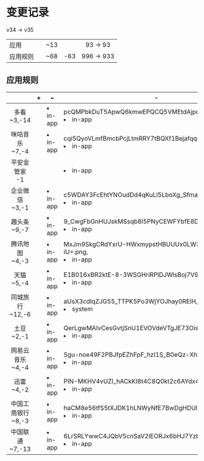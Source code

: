 # 变更记录

v34 -> v35

||||||
|-|:-:|:-:|:-:|:-:|
|应用||~13||93 -> 93|
|应用规则||~68|-63|996 -> 933|

## 应用规则

||+|~|-|
|:-:|-|-|-|
|多看<br>~3,-14||<li>in-app|pcQMPbkDuT5ApwQ6kmwEPQCQ5VMEtdAjpdEEPejsK0E=.png,<li>in-app|vZYjBguGLE-PymptBCvlNw2Mw8-BEb0f1C2YBAZ8FXk=.png,<li>in-app|X7-heVPSitsYVDybMEoGzfioU2dD6GBQJrSnRYXo8KA=.png|<li>in-app|HYa2yb74XCBw8GQEXnhs95RRM7Z1nW9ZlSlXYaDK1ak=.png,<li>in-app|lG9vdSAUWqVuy7YGGGhBB3fLA91VBRQM1pN58oCQykA=.png,<li>in-app|mgQ8OHahfZy4Aa7A61L8L5yqWMBqNqWxKW7w9fatF3Q=.png,<li>in-app|pcQMPbkDuT5ApwQ6kmwEPQCQ5VMEtdAjpdEEPejsK0E=.png,<li>in-app|sfG0byVL0UyiVmnwyn6dER3ZVud-HuV0aAMjI4Cbu2A=.png,<li>in-app|tsYy99uOIUD2SFKZyHLo3FCuoqq-oAIlmbq5qC9VXa8=.png,<li>in-app|VHRRlerCoFlF4eOwLBOqwC05B0kdzRyUfBmabiyXYts=.png,<li>in-app|vZYjBguGLE-PymptBCvlNw2Mw8-BEb0f1C2YBAZ8FXk=.png,<li>in-app|X7-heVPSitsYVDybMEoGzfioU2dD6GBQJrSnRYXo8KA=.png,<li>in-app|xlEoUrUzTRiOG1us6iU6sVSaQiMWRcFdGJjcXCssNyY=.png,<li>in-app|xZzCDGBIUQqFO0CoxiFmeN6vqp-JYP7_x4tK8O0Qobc=.png,<li>in-app|YzqqtQkGLs_nxpeej5NaaJKEbB0vkjjWnEXVQDBuyAE=.png,<li>in-app|_Q1BFO2fwVOUfc1bgq6-UYu_OtkAu5VUvCPeiKp88Sw=.png,<li>in-app|_xVCr-x7V9SZio6Dne3EsJhzMpDIfepyxsgLB8nGIow=.png|
|咪咕音乐<br>~7,-4||<li>in-app|cqi5QyoVLmfBmcbPcjLtmRRY7tBQXf1Bejafqq85RiE=.png,<li>in-app|G1W_8NSXFrGIE1ns0_rqFOhdc6ShwTjWMF0PJO2718Y=.png,<li>in-app|hFdoTJLqxDxbtBK0uG81F330vMYUsYRfa6EQfLzcMqY=.png,<li>in-app|NXWE1-vbM51AFBnUFm2jesgWcXG2HsYVpvDTtghuIKQ=.png,<li>in-app|VDGsmbeigvxqMgaiyhnF49M2NmQ3zB1GlYGlaOcLFzU=.png,<li>in-app|XiHt-myPI50RKCexCCyyd07QOebn9fk9lfgkYAREZcY=.png,<li>in-app|ybH-qJaGUvpsEph5Ty2wGCzRsFKM_AW4YF7CWLBAdas=.png|<li>in-app|VDGsmbeigvxqMgaiyhnF49M2NmQ3zB1GlYGlaOcLFzU=.png,<li>in-app|XiHt-myPI50RKCexCCyyd07QOebn9fk9lfgkYAREZcY=.png,<li>in-app|ybH-qJaGUvpsEph5Ty2wGCzRsFKM_AW4YF7CWLBAdas=.png,<li>in-app|yiBjkEVSDCuhDpX6TCP-Muq-mMfB9eDJe3Q6IZn4N3w=.png|
|平安金管家<br>-1|||<li>in-app|vvLE1AjTaBfh0BxUHanNJJ61SdF9gS-KEklKWLRNdkg=.png|
|企业微信<br>~3,-1||<li>in-app|c5WDAY3FcEhtYNOudDd4qKuLl5LboXg_SfmaBS2fxPg=.png,<li>in-app|SAYNTY8JrV-akTrEX1hIb5CUYhUbOnx-fH05IWNrRGE=.png,<li>in-app|uWvuaR2PSZG_Xj-zv3q5ZitZ8ua3exg_TIUNttsF22U=.png|<li>in-app|uWvuaR2PSZG_Xj-zv3q5ZitZ8ua3exg_TIUNttsF22U=.png|
|趣头条<br>~9,-7||<li>in-app|9_CwgFbGnHUJskMSsqb8l5PNyCEWFYbfE8DqGOyvXHg=.png,<li>in-app|C1rZ4GDzgNCUmcmvINatmkmGYUEfSK_T2uY6nRDDLGM=.png,<li>in-app|EKi20Ad3EXQciomtJw5MT0fKomEUFQybyIS49xRrT6Q=.png,<li>in-app|nJFM6bWeCmUV-TDAOXxytMFHIJOFv3MIfThlMfpbU4U=.png,<li>in-app|pJhlInFWll_USv64V-uF_daZ1XMKxn_0VWM90KVGyZc=.png,<li>in-app|t9y5m55Sfp03f3z-gJDOHmZq5mMv16LMSWJyNxfkCo0=.png,<li>in-app|TJtFKoCfVOlTd9oeXHGFfTENPB6ycjhsFcTSfV80zhs=.png,<li>in-app|Xty_HGSLb8avdCv2c06guuv9sZ6QalEYw-jG72ydmRs=.png,<li>in-app|_7xV3M155EUPjT4hBB7c5cMeHcTFG1h4ngZ-8d2-cwI=.png|<li>in-app|t9y5m55Sfp03f3z-gJDOHmZq5mMv16LMSWJyNxfkCo0=.png,<li>in-app|TJtFKoCfVOlTd9oeXHGFfTENPB6ycjhsFcTSfV80zhs=.png,<li>in-app|V1Y7OCc_785MdTLR2IswU_6FgLFrHtWbyfC5-0cBrN0=.png,<li>in-app|vJSCJWU8lStTYwLZnBnVCJWWiADhn53sSo-qX1C710g=.png,<li>in-app|VTG5pXSFKEEfi8p09kpWD1nwgGoCIClHoZsiO5wMzWA=.png,<li>in-app|Xty_HGSLb8avdCv2c06guuv9sZ6QalEYw-jG72ydmRs=.png,<li>in-app|_7xV3M155EUPjT4hBB7c5cMeHcTFG1h4ngZ-8d2-cwI=.png|
|腾讯地图<br>~4,-3||<li>in-app|MxJm9SkgCRdYxrU-HWxmypstHBUUUx0LW37Q5x2S-iU=.png,<li>in-app|tDr05HRBMM5OBh7pbL5frSqPTCz9ZBYQRWzf12YhBnU=.png,<li>in-app|z1Y2-Ia9FQD_nhmwCfSwoMom49qjpBRlcOkAUQE8rb0=.png,<li>in-app|zE2ny6SoZ303B5Zg4500XyaOe-EKKUzD7Xzq449SLM0=.png|<li>in-app|wu00WY5VSK1qgPctus7xTwqmtPcHOvFNWOaWMui-HQo=.png,<li>in-app|z1Y2-Ia9FQD_nhmwCfSwoMom49qjpBRlcOkAUQE8rb0=.png,<li>in-app|zE2ny6SoZ303B5Zg4500XyaOe-EKKUzD7Xzq449SLM0=.png|
|天猫<br>~5,-4||<li>in-app|E1B016xBR2ktE-8-3WSGHriRPlDJWlsBoj7V9nr5DV0=.png,<li>in-app|M1SC9eOz_ew-02ywRZD0rZixUYsXXWzLpQf6K-qGp_Y=.png,<li>in-app|qRudBDhu3UlTjfshwPaBhae_cazgU8rQHEleRiV41B8=.png,<li>in-app|rUEJeOsrJ0DxD1dCNieyVtFWJGms-DoU45y0ncXc56A=.png,<li>in-app|_iTYCzmal0qthjRuNADiFO-Xzwxi5leSsT8lIBubrwI=.png|<li>in-app|qRudBDhu3UlTjfshwPaBhae_cazgU8rQHEleRiV41B8=.png,<li>in-app|rUEJeOsrJ0DxD1dCNieyVtFWJGms-DoU45y0ncXc56A=.png,<li>in-app|v0Fn5Dxhuyhp4y_jbcxDt6Tp8NH13bjjrigWrI_oOtk=.png,<li>in-app|_iTYCzmal0qthjRuNADiFO-Xzwxi5leSsT8lIBubrwI=.png|
|同城旅行<br>~12,-6||<li>in-app|aUsX3cdlqZJG55_TTPK5Po3WjYOJhay0RElH_5ccUq8=.png,<li>system|c6f6AupTaJ4G9dVVfaSc_mLnx3mN2mYimFKsEq9UN2Q=.png,<li>in-app|CfzB-pcjNqq8jzHDCNeitdAF7uGlL84AkwozVjmDYFQ=.png,<li>in-app|clpPRgNPfblal2ktw4aLFbLokrHw9u0XfZ17yZ9ic1Q=.png,<li>in-app|EvPNh6X5-3gFDlRfsigGt1YX83duSqBUFrOEgBjqD-Y=.png,<li>in-app|GqqSiEfH6D5cxro99ieK7Lbx36oXmoq5f84NKi0w_zQ=.png,<li>in-app|LXLd-KL-xzB0U7d11MGcmgl38VgIw1_eaX7FntaLO_M=.png,<li>in-app|NgdwmGzkQgPbZoMuk21TddD-JvzMBepo3_46MCzfUSA=.png,<li>in-app|NO-Dh4zpmWO6CuXaL7p2IJkzDtkes-yeMuv1F6wFgKs=.png,<li>in-app|PnpWu9E8cMcITgZ78JdD-lAVZ00oAfDAJLB1zfP4qgw=.png,<li>in-app|V3uruWTbXup5w7Q8EABGwbgek2QmuUPFRklxcsQ1KBs=.png,<li>in-app|YelaUpSJ__J9DKJCzYRjl6SFjw0afs-mUKvsZJxlSIg=.png|<li>in-app|NO-Dh4zpmWO6CuXaL7p2IJkzDtkes-yeMuv1F6wFgKs=.png,<li>in-app|oEZVgAM7WcsiCCIh2mHcagHrvhXaOMNRcRiRZSlx9O4=.png,<li>in-app|PnpWu9E8cMcITgZ78JdD-lAVZ00oAfDAJLB1zfP4qgw=.png,<li>in-app|ssMeDVz-qayGrb4fEClV1QBxdrsOpv_pKuK7-G265lA=.png,<li>in-app|V3uruWTbXup5w7Q8EABGwbgek2QmuUPFRklxcsQ1KBs=.png,<li>in-app|YelaUpSJ__J9DKJCzYRjl6SFjw0afs-mUKvsZJxlSIg=.png|
|土豆<br>~2,-1||<li>in-app|QerLgwMAIvCesGvtjSnU1EVOVdeVTgJE73Oisb45GmE=.png,<li>in-app|xBOT9JhRGeDqmHEoaI6GHf-U451Mk4eIf5Ng9DoSa0w=.png|<li>in-app|xBOT9JhRGeDqmHEoaI6GHf-U451Mk4eIf5Ng9DoSa0w=.png|
|网易云音乐<br>~4,-4||<li>in-app|Sgu-noe49F2PBJfpEZhFpF_hzI1S_B0eQz-Xho2cKRQ=.png,<li>in-app|TA0-2XXAgQtXvxCxHK0UlzaQzEqFiyDM452WuG5FILc=.png,<li>in-app|ukfpmfW24kOJ7WGcY7a7a5la1IeO0pLSQBGdFmNQUIU=.png,<li>in-app|ZiSc8AMUc2jAknXfnzCreMfNaIs0MXfLHc9pEhMDnpk=.png|<li>in-app|ukfpmfW24kOJ7WGcY7a7a5la1IeO0pLSQBGdFmNQUIU=.png,<li>in-app|ulWPIUork5K_rojIUh1hu2sw-OU25ekOOXLlZWOG-Mg=.png,<li>in-app|ZiSc8AMUc2jAknXfnzCreMfNaIs0MXfLHc9pEhMDnpk=.png,<li>in-app|ZMrXSSbdcWS20TQgnfDxIN7TdXYbL3NTetn7rL9NYo4=.png|
|迅雷<br>~4,-2||<li>in-app|PIN-MKHV4vUZI_hACkKI8t4C8Q0kt2c6AYdx48iF17w=.png,<li>in-app|SxaWDkYG-V9QpoMY0oVRbVKXIW4okQ5yl1ZVosGHuOA=.png,<li>in-app|xYC1glq-X4Tzy_p1bjrSQbkgXMRIs8X_4HG8kRgSo4A=.png,<li>in-app|z8FRA41FmKbN6Tjzcq_unMmGANlWFkgfAOqrWfJHdoI=.png|<li>in-app|xYC1glq-X4Tzy_p1bjrSQbkgXMRIs8X_4HG8kRgSo4A=.png,<li>in-app|z8FRA41FmKbN6Tjzcq_unMmGANlWFkgfAOqrWfJHdoI=.png|
|中国工商银行<br>~8,-3||<li>in-app|haCM8e56tfS5tXJDK1hLNWyNfE7BwDgHDUlsLKqVV3s=.png,<li>in-app|IP_vzz8VL7uXJ4bYqxzVnc_ejbiQXeTxS8UjR0Ikgxw=.png,<li>in-app|o9LlYTmRWRod6jzhoMRXD3k7KXH_LEmY0SpaaDHtFwg=.png,<li>in-app|Q-YyqdISQIo_bSXEoYgQxEcD3fG4khYIERtc-CYMJts=.png,<li>in-app|UmLFlSDb3RIVLYQdbW1U4o7VJg4MI6Ht0GwcVF0EYUY=.png,<li>in-app|w0chvH2eRbTUp6vVryCW2XWk21hxCm09_yFUo-yjeZ0=.png,<li>in-app|watXVZLpUufyBBGXRWocU2IjLyOSaLBSTAij7xxjbqY=.png,<li>in-app|yWuzGqErl5EQFQwvsTs7NhTnQtbHyoIuGwkfHyFcdN0=.png|<li>in-app|watXVZLpUufyBBGXRWocU2IjLyOSaLBSTAij7xxjbqY=.png,<li>in-app|WC2zwm42eZXUQVV8ypqDIbNyoX0QpT4K0s6th5h6_M0=.png,<li>in-app|yWuzGqErl5EQFQwvsTs7NhTnQtbHyoIuGwkfHyFcdN0=.png|
|中国联通<br>~7,-13||<li>in-app|6LrSRLYwwC4JQbV5cnSaV2lEORJx6bHJ7Yzbssfzssk=.png,<li>in-app|8m24OHkZqSzgilFzqmP1Fk3k4psaE9de4VnO8RJ-8qc=.png,<li>in-app|DOFxOGP7bVRuznDnBeUUvFTujhmIUkakSo97uozdjdI=.png,<li>in-app|DtSzgJqAvGlD2NakOf-0HZBVzms8-Pp2vO2N2oMXZos=.png,<li>in-app|HjfKfPxPCB-c4gLhe46jpNUivmMu-X8KNQ6k04yHdTg=.png,<li>in-app|TT8z-98DlIv0xC095tAYv2fg-Mr3AB7cGY4rg_28RVY=.png,<li>in-app|Z7Q4bZ0y8-gkXpnWmC648I8vyWLSNcHftKHWeHJR5IM=.png|<li>in-app|HG3wwnoFKrQa_hY8W0PXVviBcXsoEx21fqny1N5xdmA=.png,<li>in-app|HjfKfPxPCB-c4gLhe46jpNUivmMu-X8KNQ6k04yHdTg=.png,<li>in-app|ICOB8ILWhWk_cuLmsPBY7uuVlaY7rVOtNCMiVkvQMRo=.png,<li>in-app|ouMBcBIbQ5Opn9OSkXKE4ywm5TAqBDNky6bMg6aSkSY=.png,<li>in-app|TT8z-98DlIv0xC095tAYv2fg-Mr3AB7cGY4rg_28RVY=.png,<li>in-app|W3eNG4Ur-Q0WxxmHpWQoNKlJcyy4MorHwj2LXeVb0Qs=.png,<li>in-app|XfI9rQWoj1AZA9vBDObObo2FjM7ozyjuEIAWfbwZkm0=.png,<li>in-app|X_XCD9ihPe9Mqr9sgRsxgnpnd5vSDHyvIx8eWHRwQsY=.png,<li>in-app|yqSvQrr1hFeKzidplB1t0i8kHmFvlnheUtrEUpuMy4o=.png,<li>in-app|Z7Q4bZ0y8-gkXpnWmC648I8vyWLSNcHftKHWeHJR5IM=.png,<li>in-app|ZtgELFWzf1fzuyGpWNKnlputt9TCq1pJhzKtBlKsFv8=.png,<li>in-app|_9KQll4kRM7DWb2IMASfvcHehTUDBMDnQLLiC8cPjE4=.png,<li>in-app|_yrEPI-SFejAmMnaypkPFpti37QNZ-FC4gJtIWRkGe4=.png|
